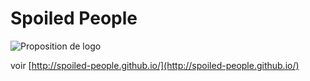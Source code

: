 Spoiled People
=============

![Proposition de logo](http://nissone.com/spoiled-people/logo001.jpg)

voir [http://spoiled-people.github.io/](http://spoiled-people.github.io/)
